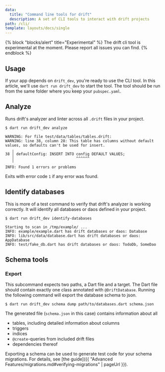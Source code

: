```yaml
---
data:
  title: "Command line tools for drift"
  description: A set of CLI tools to interact with drift projects
path: /cli/
template: layouts/docs/single
---
```


{% block "blocks/alert" title="Experimental"  %}
The drift cli tool is experimental at the moment. Please report all issues you can find.
{% endblock %}

## Usage

If your app depends on `drift_dev`, you're ready to use the CLI tool.
In this article, we'll use `dart run drift_dev` to start the tool.
The tool should be run from the same folder where you keep your `pubspec.yaml`.

## Analyze

Runs drift's analyzer and linter across all `.drift` files in your project.

```
$ dart run drift_dev analyze

WARNING: For file test/data/tables/tables.drift:
WARNING: line 38, column 28: This table has columns without default values, so defaults can't be used for insert.
   ╷
38 │ defaultConfig: INSERT INTO config DEFAULT VALUES;
   │                            ^^^^^^
   ╵
INFO: Found 1 errors or problems
```

Exits with error code `1` if any error was found.

## Identify databases

This is more of a test command to verify that drift's analyzer is working correctly.
It will identify all databases or daos defined in your project.

```
$ dart run drift_dev identify-databases

Starting to scan in /tmp/example/ ...
INFO: example/example.dart has drift databases or daos: Database
INFO: lib/src/data/database.dart has drift databases or daos: AppDatabase
INFO: test/fake_db.dart has drift databases or daos: TodoDb, SomeDao
```

## Schema tools

### Export

This subcommand expects two paths, a Dart file and a target. The Dart file should contain
exactly one class annotated with `@DriftDatabase`. Running the following command will export
the database schema to json.

```
$ dart run drift_dev schema dump path/to/databases.dart schema.json
```

The generated file (`schema.json` in this case) contains information about all

- tables, including detailed information about columns
- triggers
- indices
- `@create`-queries from included drift files
- dependencies thereof

Exporting a schema can be used to generate test code for your schema migrations. For details,
see [the guide]({{ "Advanced Features/migrations.md#verifying-migrations" | pageUrl }}).